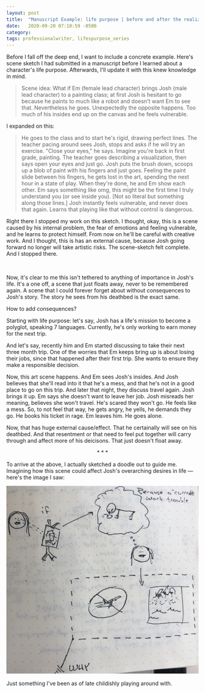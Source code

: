 ```yaml
---
layout: post
title:  "Manuscript Example: life purpose | before and after the realization"
date:   2020-09-20 07:10:59 -0500
category: 
tags: professionalwriter, lifespurpose_series
---
```

Before I fall off the deep end, I want to include a concrete example. Here's scene sketch I had submitted in a manuscript before I learned about a character's life purpose. Afterwards, I'll update it with this knew knowledge in mind.

>Scene idea: What if Em (female lead character) brings Josh (male lead character) to a painting class; at first Josh is hesitant to go because he paints to much like a robot and doesn't want Em to see that. Nevertheless he goes. Unexpectedly the opposite happens. Too much of his insides end up on the canvas and he feels vulnerable.

I expanded on this:
>He goes to the class and to start he's rigid, drawing perfect lines. The teacher pacing around sees Josh, stops and asks if he will try an exercise. "Close your eyes," he says. Imagine you're back in first grade, painting. The teacher goes describing a visualization, then says open your eyes and just go. Josh puts the brush down, scoops up a blob of paint with his fingers and just goes. Feeling the paint slide between his fingers, he gets lost in the art, spending the next hour in a state of play. When they're done, he and Em show each other. Em says something like omg, this might be the first time I truly understand you (or see inside you). [Not so literal but something along those lines.] Josh instantly feels vulnerable, and never does that again. Learns that playing like that without control is dangerous.

Right there I stopped my work on this sketch. I thought, okay, this is a scene caused by his internal problem, the fear of emotions and feeling vulnerable, and he learns to protect himself. From now on he'll be careful with creative work. And I thought, this is has an external cause, because Josh going forward no longer will take artistic risks. The scene-sketch felt complete. And I stopped there.

<br>

Now, it's clear to me this isn't tethered to anything of importance in Josh's life. It's a one off, a scene that just floats away, never to be remembered again. A scene that I could forever forget about without consequences to Josh's story. The story he sees from his deathbed is the exact same.

How to add consequences? 

Starting with life purpose: let's say, Josh has a life's mission to become a polyglot, speaking 7 languages. Currently, he's only working to earn money for the next trip.

And let's say, recently him and Em started discussing to take their next three month trip. One of the worries that Em keeps bring up is about losing their jobs, since that happened after their first trip. She wants to ensure they make a responsible decision.

Now, this art scene happens. And Em sees Josh's insides. And Josh believes that she'll read into it that he's a mess, and that he's not in a good place to go on this trip. And later that night, they discuss travel again. Josh brings it up. Em says she doesn't want to leave her job. Josh misreads her meaning, believes she won't travel. He's scared they won't go. He feels like a mess. So, to not feel that way, he gets angry, he yells, he demands they go. He books his ticket in rage. Em leaves him. He goes alone.

Now, that has huge external cause/effect. That he certainally will see on his deathbed. And that resentment or that need to feel put together will carry through and affect more of his deicisons. That just doesn't float away.

<p style="text-align: center;"> * * * </p>

To arrive at the above, I actually sketched a doodle out to guide me. Imagining how this scene could affect Josh's overarching desires in life — here's the image I saw: 

![image info](https://raw.githubusercontent.com/SilenceVosh/silencevosh.github.io/master/_posts/assets/images/ArtClass.jpeg "Life's Purpose")

Just something I've been as of late childishly playing around with. 